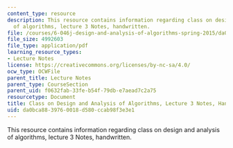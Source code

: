 ```yaml
---
content_type: resource
description: This resource contains information regarding class on design and analysis
  of algorithms, lecture 3 Notes, handwritten.
file: /courses/6-046j-design-and-analysis-of-algorithms-spring-2015/da0bca8839760018d580ccab98f3e3e1_MIT6_046JS15_writtenlec3.pdf
file_size: 4992603
file_type: application/pdf
learning_resource_types:
- Lecture Notes
license: https://creativecommons.org/licenses/by-nc-sa/4.0/
ocw_type: OCWFile
parent_title: Lecture Notes
parent_type: CourseSection
parent_uid: f0632fab-33fe-b54f-79db-e7aead7c2a75
resourcetype: Document
title: Class on Design and Analysis of Algorithms, Lecture 3 Notes, Handwritten
uid: da0bca88-3976-0018-d580-ccab98f3e3e1
---
```

This resource contains information regarding class on design and analysis of algorithms, lecture 3 Notes, handwritten.